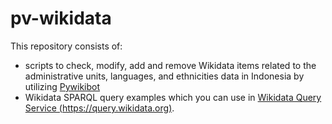 # pv-wikidata

This repository consists of:
* scripts to check, modify, add and remove Wikidata items related to the administrative units, languages, and ethnicities data in Indonesia by utilizing [Pywikibot](https://github.com/wikimedia/pywikibot-core/)
* Wikidata SPARQL query examples which you can use in [Wikidata Query Service (https://query.wikidata.org)](https://query.wikidata.org/).
